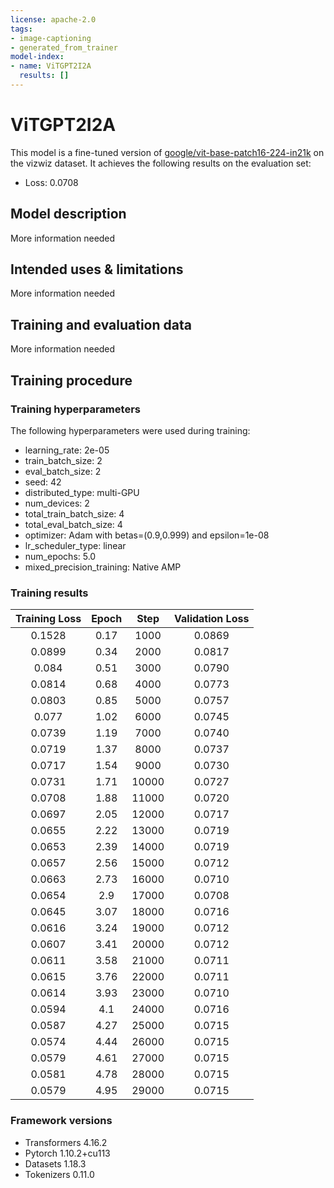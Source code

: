 ```yaml
---
license: apache-2.0
tags:
- image-captioning
- generated_from_trainer
model-index:
- name: ViTGPT2I2A
  results: []
---
```


<!-- This model card has been generated automatically according to the information the Trainer had access to. You
should probably proofread and complete it, then remove this comment. -->

# ViTGPT2I2A

This model is a fine-tuned version of [google/vit-base-patch16-224-in21k](https://huggingface.co/google/vit-base-patch16-224-in21k) on the vizwiz dataset.
It achieves the following results on the evaluation set:
- Loss: 0.0708

## Model description

More information needed

## Intended uses & limitations

More information needed

## Training and evaluation data

More information needed

## Training procedure

### Training hyperparameters

The following hyperparameters were used during training:
- learning_rate: 2e-05
- train_batch_size: 2
- eval_batch_size: 2
- seed: 42
- distributed_type: multi-GPU
- num_devices: 2
- total_train_batch_size: 4
- total_eval_batch_size: 4
- optimizer: Adam with betas=(0.9,0.999) and epsilon=1e-08
- lr_scheduler_type: linear
- num_epochs: 5.0
- mixed_precision_training: Native AMP

### Training results

| Training Loss | Epoch | Step  | Validation Loss |
|:-------------:|:-----:|:-----:|:---------------:|
| 0.1528        | 0.17  | 1000  | 0.0869          |
| 0.0899        | 0.34  | 2000  | 0.0817          |
| 0.084         | 0.51  | 3000  | 0.0790          |
| 0.0814        | 0.68  | 4000  | 0.0773          |
| 0.0803        | 0.85  | 5000  | 0.0757          |
| 0.077         | 1.02  | 6000  | 0.0745          |
| 0.0739        | 1.19  | 7000  | 0.0740          |
| 0.0719        | 1.37  | 8000  | 0.0737          |
| 0.0717        | 1.54  | 9000  | 0.0730          |
| 0.0731        | 1.71  | 10000 | 0.0727          |
| 0.0708        | 1.88  | 11000 | 0.0720          |
| 0.0697        | 2.05  | 12000 | 0.0717          |
| 0.0655        | 2.22  | 13000 | 0.0719          |
| 0.0653        | 2.39  | 14000 | 0.0719          |
| 0.0657        | 2.56  | 15000 | 0.0712          |
| 0.0663        | 2.73  | 16000 | 0.0710          |
| 0.0654        | 2.9   | 17000 | 0.0708          |
| 0.0645        | 3.07  | 18000 | 0.0716          |
| 0.0616        | 3.24  | 19000 | 0.0712          |
| 0.0607        | 3.41  | 20000 | 0.0712          |
| 0.0611        | 3.58  | 21000 | 0.0711          |
| 0.0615        | 3.76  | 22000 | 0.0711          |
| 0.0614        | 3.93  | 23000 | 0.0710          |
| 0.0594        | 4.1   | 24000 | 0.0716          |
| 0.0587        | 4.27  | 25000 | 0.0715          |
| 0.0574        | 4.44  | 26000 | 0.0715          |
| 0.0579        | 4.61  | 27000 | 0.0715          |
| 0.0581        | 4.78  | 28000 | 0.0715          |
| 0.0579        | 4.95  | 29000 | 0.0715          |


### Framework versions

- Transformers 4.16.2
- Pytorch 1.10.2+cu113
- Datasets 1.18.3
- Tokenizers 0.11.0
